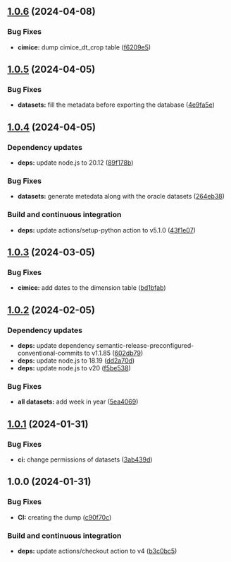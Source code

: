 ## [1.0.6](https://github.com/w4bo/dataset-watering/compare/1.0.5...1.0.6) (2024-04-08)


### Bug Fixes

* **cimice:** dump cimice_dt_crop table ([f6209e5](https://github.com/w4bo/dataset-watering/commit/f6209e5b674db260a2062c86fec7b4ed026ddfd9))

## [1.0.5](https://github.com/w4bo/dataset-watering/compare/1.0.4...1.0.5) (2024-04-05)


### Bug Fixes

* **datasets:** fill the metadata before exporting the database ([4e9fa5e](https://github.com/w4bo/dataset-watering/commit/4e9fa5e023fde4cbb3b425eeef8e0695c4e85cfd))

## [1.0.4](https://github.com/w4bo/dataset-watering/compare/1.0.3...1.0.4) (2024-04-05)


### Dependency updates

* **deps:** update node.js to 20.12 ([89f178b](https://github.com/w4bo/dataset-watering/commit/89f178b3c944fa7019b132dccbc7bf612e79a4f1))


### Bug Fixes

* **datasets:** generate metedata along with the oracle datasets ([264eb38](https://github.com/w4bo/dataset-watering/commit/264eb389023681afb805729eeda30bfa5119335e))


### Build and continuous integration

* **deps:** update actions/setup-python action to v5.1.0 ([43f1e07](https://github.com/w4bo/dataset-watering/commit/43f1e07fcc5c4ca8d16e5e38fe9b444453c257c5))

## [1.0.3](https://github.com/w4bo/watering-dataset/compare/1.0.2...1.0.3) (2024-03-05)


### Bug Fixes

* **cimice:** add dates to the dimension table ([bd1bfab](https://github.com/w4bo/watering-dataset/commit/bd1bfab627768700ffd3eaba161c38bee926981a))

## [1.0.2](https://github.com/w4bo/watering-dataset/compare/1.0.1...1.0.2) (2024-02-05)


### Dependency updates

* **deps:** update dependency semantic-release-preconfigured-conventional-commits to v1.1.85 ([602db79](https://github.com/w4bo/watering-dataset/commit/602db7937a6fef7b4c5efa09b90b8d2423a0a977))
* **deps:** update node.js to 18.19 ([dd2a70d](https://github.com/w4bo/watering-dataset/commit/dd2a70dec7a9c85d4be9ccba6271fdda44ff46c6))
* **deps:** update node.js to v20 ([f5be538](https://github.com/w4bo/watering-dataset/commit/f5be538002afa4fdf8d54c3ba35b9b1cf9262cb4))


### Bug Fixes

* **all datasets:** add week in year ([5ea4069](https://github.com/w4bo/watering-dataset/commit/5ea40690a270ed7ab8238122808178a32f47120b))

## [1.0.1](https://github.com/w4bo/watering-dataset/compare/1.0.0...1.0.1) (2024-01-31)


### Bug Fixes

* **ci:** change permissions of datasets ([3ab439d](https://github.com/w4bo/watering-dataset/commit/3ab439dd4a3e7595fb22c07422820d5c35f38a81))

## 1.0.0 (2024-01-31)


### Bug Fixes

* **CI:** creating the dump ([c90f70c](https://github.com/w4bo/watering-dataset/commit/c90f70cbd04c354e54623ec03ebf746da199063a))


### Build and continuous integration

* **deps:** update actions/checkout action to v4 ([b3c0bc5](https://github.com/w4bo/watering-dataset/commit/b3c0bc58f4abc0b02176b611c8d1d629eaa806ec))
